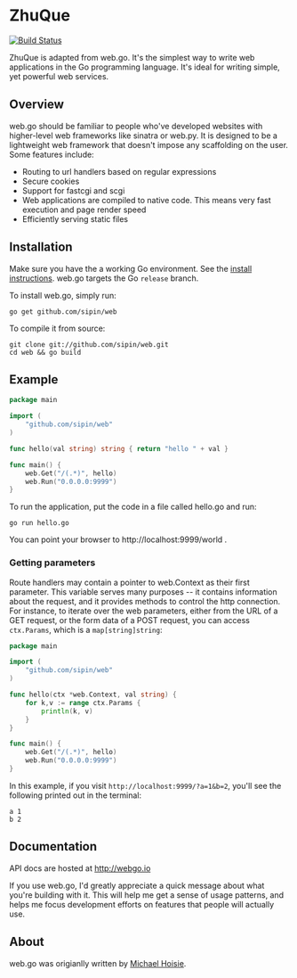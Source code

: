# ZhuQue

[![Build Status](https://travis-ci.org/sipin/web.svg)](https://travis-ci.org/sipin/web)

ZhuQue is adapted from web.go. It's the simplest way to write web applications in the Go programming language. It's ideal for writing simple, yet powerful web services.

## Overview

web.go should be familiar to people who've developed websites with higher-level web frameworks like sinatra or web.py. It is designed to be a lightweight web framework that doesn't impose any scaffolding on the user. Some features include:

* Routing to url handlers based on regular expressions
* Secure cookies
* Support for fastcgi and scgi
* Web applications are compiled to native code. This means very fast execution and page render speed
* Efficiently serving static files

## Installation

Make sure you have the a working Go environment. See the [install instructions](http://golang.org/doc/install.html). web.go targets the Go `release` branch.

To install web.go, simply run:

    go get github.com/sipin/web

To compile it from source:

    git clone git://github.com/sipin/web.git
    cd web && go build

## Example
```go
package main

import (
    "github.com/sipin/web"
)

func hello(val string) string { return "hello " + val }

func main() {
    web.Get("/(.*)", hello)
    web.Run("0.0.0.0:9999")
}
```

To run the application, put the code in a file called hello.go and run:

    go run hello.go

You can point your browser to http://localhost:9999/world .

### Getting parameters

Route handlers may contain a pointer to web.Context as their first parameter. This variable serves many purposes -- it contains information about the request, and it provides methods to control the http connection. For instance, to iterate over the web parameters, either from the URL of a GET request, or the form data of a POST request, you can access `ctx.Params`, which is a `map[string]string`:

```go
package main

import (
    "github.com/sipin/web"
)

func hello(ctx *web.Context, val string) {
    for k,v := range ctx.Params {
		println(k, v)
	}
}

func main() {
    web.Get("/(.*)", hello)
    web.Run("0.0.0.0:9999")
}
```

In this example, if you visit `http://localhost:9999/?a=1&b=2`, you'll see the following printed out in the terminal:

    a 1
    b 2

## Documentation

API docs are hosted at http://webgo.io

If you use web.go, I'd greatly appreciate a quick message about what you're building with it. This will help me get a sense of usage patterns, and helps me focus development efforts on features that people will actually use.

## About

web.go was origianlly written by [Michael Hoisie](http://hoisie.com).
